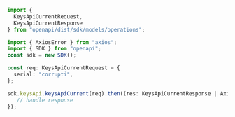 <!-- Start SDK Example Usage -->
```typescript
import {
  KeysApiCurrentRequest,
  KeysApiCurrentResponse
} from "openapi/dist/sdk/models/operations";

import { AxiosError } from "axios";
import { SDK } from "openapi";
const sdk = new SDK();

const req: KeysApiCurrentRequest = {
  serial: "corrupti",
};

sdk.keysApi.keysApiCurrent(req).then((res: KeysApiCurrentResponse | AxiosError) => {
   // handle response
});
```
<!-- End SDK Example Usage -->